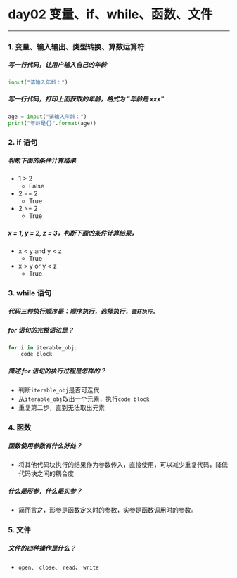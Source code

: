 # day02 变量、if、while、函数、文件

---
### 1. 变量、输入输出、类型转换、算数运算符

##### 写一行代码，让用户输入自己的年龄

```python
input("请输入年龄：")
```

##### 写一行代码，打印上面获取的年龄，格式为 "年龄是 xxx"

```python
age = input("请输入年龄：")
print("年龄是{}".format(age))
```

### 2. if 语句

##### 判断下面的条件计算结果

* 1 > 2
	- False
* 2 == 2
	- True
* 2 >= 2
	- True

##### x = 1, y = 2, z = 3，判断下面的条件计算结果，

* x < y and y < z
	- True
* x > y or y < z
	- True

### 3. while 语句

##### 代码三种执行顺序是：顺序执行，选择执行，`循环执行`。

##### for 语句的完整语法是？

```python
for i in iterable_obj:
	code block
```

##### 简述 for 语句的执行过程是怎样的？

- 判断`iterable_obj`是否可迭代
- 从`iterable_obj`取出一个元素，执行`code block`
- 重复第二步，直到无法取出元素

### 4. 函数

##### 函数使用参数有什么好处？

- 将其他代码块执行的结果作为参数传入，直接使用，可以减少重复代码，降低代码块之间的耦合度

##### 什么是形参，什么是实参？

- 简而言之，形参是函数定义时的参数，实参是函数调用时的参数。

### 5. 文件

##### 文件的四种操作是什么？

- `open`、 `close`、 `read`、 `write`
